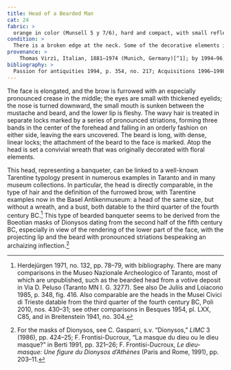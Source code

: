 ```yaml
---
title: Head of a Bearded Man
cat: 24
fabric: >
  orange in color (Munsell 5 y 7/6), hard and compact, with small reflective inclusions. The back is formed by a slab of clay; the front was made with a very fresh mold.
condition: >
  There is a broken edge at the neck. Some of the decorative elements in the headdress have broken off. There are incrustations and dirt accretions in many of the recessed areas and traces of red pigment on the hair.
provenance: >
    Thomas Virzì, Italian, 1881–1974 (Munich, Germany)[^1]; by 1994–96, Barbara and Lawrence Fleischman (New York, New York), donated to the J. Paul Getty Museum, 1996.
bibliography: >
  Passion for antiquities 1994, p. 354, no. 217; Acquisitions 1996–1998, p. 67.
---
```

The face is elongated, and the brow is furrowed with an especially
pronounced crease in the middle; the eyes are small with thickened
eyelids; the nose is turned downward, the small mouth is sunken between
the mustache and beard, and the lower lip is fleshy. The wavy hair is
treated in separate locks marked by a series of pronounced striations,
forming three bands in the center of the forehead and falling in an
orderly fashion on either side, leaving the ears uncovered. The beard is
long, with dense, linear locks; the attachment of the beard to the face
is marked. Atop the head is set a convivial wreath that was originally
decorated with floral elements.

This head, representing a banqueter, can be linked to a well-known
Tarentine typology present in numerous examples in Taranto and in many
museum collections. In particular, the head is directly comparable, in
the type of hair and the definition of the furrowed brow, with Tarentine
examples now in the Basel Antikenmuseum: a head of the same size, but
without a wreath, and a bust, both datable to the third quarter of the
fourth century <span class="smcaps">BC.</span>[^2]
This type of bearded banqueter seems to be derived from the Boeotian
masks of Dionysos dating from the second half of the fifth century BC,
especially in view of the rendering of the lower part of the face, with
the projecting lip and the beard with pronounced striations bespeaking
an archaizing inflection.[^3]

[^1]: For a discussion of the Virzì Collection, see the discussion
    section for cat. 4–23.

[^2]: <span class="smcaps">Herdejürgen</span> 1971,
    no. 132, pp. 78–79, with bibliography. There are many comparisons in
    the Museo Nazionale Archeologico of Taranto, most of which are
    unpublished, such as the bearded head from a votive deposit in Via
    D. Peluso (Taranto MN I. G. 3277). See also <span
    class="smcaps">De Juliis and Loiacono</span> 1985,
    p. 348, fig. 416. Also comparable are the heads in the Musei Civici
    di Trieste datable from the third quarter of the fourth century BC,
    <span class="smcaps">Poli</span> 2010, nos.
    430–31; see other comparisons in <span
    class="smcaps">Besques</span> 1954, pl. LXX, C85,
    and in <span class="smcaps">Breitenstein</span>
    1941, no. 304.

[^3]: For the masks of Dionysos, see C. Gasparri, s.v. “Dionysos,”
    *LIMC* 3 (1986), pp. 424–25; F. Frontisi-Ducroux, “La masque du dieu
    ou le dieu masque?” in <span
    class="smcaps">Berti</span> 1991, pp. 321–26; F.
    Frontisi-Ducroux, *Le dieu-masque: Une figure du Dionysos d’Athènes*
    (Paris and Rome, 1991), pp. 203–11.
